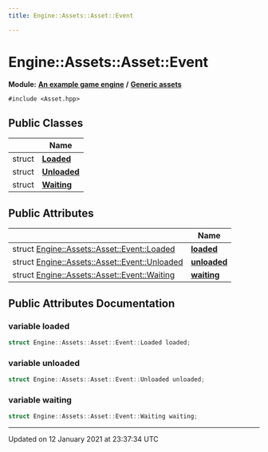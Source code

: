 ```yaml
---
title: Engine::Assets::Asset::Event

---
```


# Engine::Assets::Asset::Event

**Module:** **[An example game engine](/Modules/group__Engine.md)** **/** **[Generic assets](/Modules/group__Assets.md)**

`#include <Asset.hpp>`


## Public Classes

|                | Name           |
| -------------- | -------------- |
| struct | **[Loaded](/Classes/structEngine_1_1Assets_1_1Asset_1_1Event_1_1Loaded.md)**  |
| struct | **[Unloaded](/Classes/structEngine_1_1Assets_1_1Asset_1_1Event_1_1Unloaded.md)**  |
| struct | **[Waiting](/Classes/structEngine_1_1Assets_1_1Asset_1_1Event_1_1Waiting.md)**  |

## Public Attributes

|                | Name           |
| -------------- | -------------- |
| struct [Engine::Assets::Asset::Event::Loaded](/Classes/structEngine_1_1Assets_1_1Asset_1_1Event_1_1Loaded.md) | **[loaded](/Classes/unionEngine_1_1Assets_1_1Asset_1_1Event.md#variable-loaded)**  |
| struct [Engine::Assets::Asset::Event::Unloaded](/Classes/structEngine_1_1Assets_1_1Asset_1_1Event_1_1Unloaded.md) | **[unloaded](/Classes/unionEngine_1_1Assets_1_1Asset_1_1Event.md#variable-unloaded)**  |
| struct [Engine::Assets::Asset::Event::Waiting](/Classes/structEngine_1_1Assets_1_1Asset_1_1Event_1_1Waiting.md) | **[waiting](/Classes/unionEngine_1_1Assets_1_1Asset_1_1Event.md#variable-waiting)**  |

## Public Attributes Documentation

### variable loaded

```cpp
struct Engine::Assets::Asset::Event::Loaded loaded;
```


### variable unloaded

```cpp
struct Engine::Assets::Asset::Event::Unloaded unloaded;
```


### variable waiting

```cpp
struct Engine::Assets::Asset::Event::Waiting waiting;
```


-------------------------------

Updated on 12 January 2021 at 23:37:34 UTC